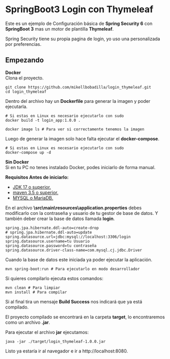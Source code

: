 # SpringBoot3 Login con Thymeleaf

Este es un ejemplo de Configuración básica de **Spring Security 6** con **SpringBoot 3** mas un motor de plantilla **Thymeleaf**.

Spring Security tiene su propia pagina de login, yo uso una personalizada por preferencias.

## Empezando

**Docker**\
Clona el proyecto.

```shell
git clone https://github.com/mikellbobadilla/login_thymeleaf.git
cd login_thymeleaf
```

Dentro del archivo hay un **Dockerfile** para generar la imagen y poder ejecutarla.

```shell
# Si estas en Linux es necesario ejecutarlo con sudo
docker build -t login_app:1.0.0 .

docker image ls # Para ver si correctamente tenemos la imagen
```

Luego de generar la imagen solo hace falta ejecutar el **docker-compose**.

```shell
# Si estas en Linux es necesario ejecutarlo con sudo 
docker-compose up -d
```

**Sin Docker**\
Si en tu PC no tenes instalado Docker, podes iniciarlo de forma manual.

**Requisitos Antes de iniciarlo:**

- [JDK 17 o superior.](https://learn.microsoft.com/en-us/java/openjdk/download)
- [maven 3.5 o superior.](https://maven.apache.org/download.cgi)
- [MYSQL o MariaDB.](https://dev.mysql.com/downloads/mysql/)

En el archivo **\src\main\resources\application.properties** debes modificarlo con la contraseña y usuario de tu gestor de base de datos. Y también deber crear la base de datos llamada **login**.

```properties
spring.jpa.hibernate.ddl-auto=create-drop
# spring.jpa.hibernate.ddl-auto=update
spring.datasource.url=jdbc:mysql://localhost:3306/login
spring.datasource.username=tu Usuario
spring.datasource.password=tu contraseña
spring.datasource.driver-class-name=com.mysql.cj.jdbc.Driver
```

Cuando la base de datos este iniciada ya poder ejecutar la aplicación.

```shell
mvn spring-boot:run # Para ejecutarlo en modo desarrollador
```

Si quieres compilarlo ejecuta estos comandos:

```shell
mvn clean # Para limpiar
mvn install # Para compilar
```

Si al final tira un mensaje **Build Success** nos indicará que ya está compilado.

El proyecto compilado se encontrará en la carpeta **target**, lo encontraremos como un archivo **.jar**.

Para ejecutar el archivo **jar** ejecutamos:

```shell
java -jar ./target/login_thymeleaf-1.0.0.jar
```

Listo ya estaría ir al navegador e ir a http://localhost:8080.
